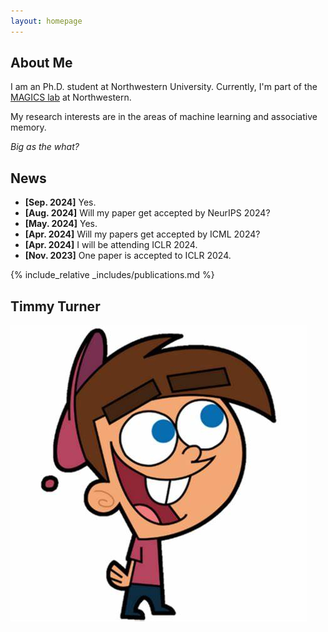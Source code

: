 ```yaml
---
layout: homepage
---
```


## About Me

I am an Ph.D. student at  Northwestern University.
Currently, I'm part of the [MAGICS lab](https://magics.cs.northwestern.edu/index.html) at Northwestern.

My research interests are in the areas of machine learning and associative memory.

*Big as the what?*

## News

- **[Sep. 2024]** Yes.
- **[Aug. 2024]** Will my paper get accepted by NeurIPS 2024?
- **[May. 2024]** Yes.
- **[Apr. 2024]** Will my papers get accepted by ICML 2024?
- **[Apr. 2024]** I will be attending ICLR 2024.
- **[Nov. 2023]** One paper is accepted to ICLR 2024.

{% include_relative _includes/publications.md %}

## Timmy Turner
![alt text](./tt.jpg)
